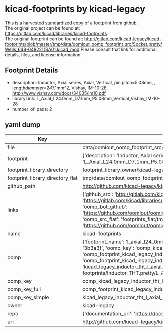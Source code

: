 # kicad-footprints by kicad-legacy  
This is a harvested standardized copy of a footprint from github.  
The original project can be found at:  
https://gitlab.com/kicad/libraries/kicad-footprints  
The original footprint can be found at:
http://gitlab.com/kicad-legacy/kicad-footprints/blob/master/tmp/data/oomlout_oomp_footprint_src/Socket.pretty/Wells_648-0482211SA01.kicad_mod
Please consult that link for additional, details, files, and license information.  
## Footprint Details
* description: Inductor, Axial series, Axial, Vertical, pin pitch=5.08mm, , length*diameter=24*7.1mm^2, Vishay, IM-10-28, http://www.vishay.com/docs/34035/im10.pdf  
* libraryLink: L_Axial_L24.0mm_D7.1mm_P5.08mm_Vertical_Vishay_IM-10-28  
* number_of_pads: 2  
## yaml dump  
| Key | Value |  
| --- | --- |  
| file | data/oomlout_oomp_footprint_src/kicad-footprints/Inductor_THT.pretty/L_Axial_L24.0mm_D7.1mm_P5.08mm_Vertical_Vishay_IM-10-28.kicad_mod |  
| footprint | {'description': 'Inductor, Axial series, Axial, Vertical, pin pitch=5.08mm, , length*diameter=24*7.1mm^2, Vishay, IM-10-28, http://www.vishay.com/docs/34035/im10.pdf', 'libraryLink': 'L_Axial_L24.0mm_D7.1mm_P5.08mm_Vertical_Vishay_IM-10-28', 'number_of_pads': 2} |  
| footprint_library_directory | footprint_library_owner/kicad-legacy_kicad-footprints |  
| footprint_library_directory_flat | tmp/data/oomlout_oomp_footprint_src/footprints_flat/kicad_legacy_inductor_tht_l_axial_l24_0mm_d7_1mm_p5_08mm_vertical_vishay_im_10_28/working |  
| github_path | http://github.com/kicad-legacy/kicad-footprints/blob/master/tmp/data/oomlout_oomp_footprint_src/Inductor_THT.pretty/L_Axial_L24.0mm_D7.1mm_P5.08mm_Vertical_Vishay_IM-10-28.kicad_mod |  
| links | {'github_src': 'http://gitlab.com/kicad-legacy/kicad-footprints/blob/master/tmp/data/oomlout_oomp_footprint_src/Socket.pretty/Wells_648-0482211SA01.kicad_mod', 'github_src_repo': 'https://gitlab.com/kicad/libraries/kicad-footprints', 'oomp_bot': 'tmp/data/oomlout_oomp_footprint_src/footprints/kicad_legacy_inductor_tht_l_axial_l24_0mm_d7_1mm_p5_08mm_vertical_vishay_im_10_28/working', 'oomp_bot_github': 'https://github.com/oomlout/oomlout_oomp_footprint_bot/tree/main/tmp/data/oomlout_oomp_footprint_src/footprints/kicad_legacy_inductor_tht_l_axial_l24_0mm_d7_1mm_p5_08mm_vertical_vishay_im_10_28/working', 'oomp_src_flat': 'footprints_flat/tmp/data/oomlout_oomp_footprint_src/footprints_flat/kicad_legacy_inductor_tht_l_axial_l24_0mm_d7_1mm_p5_08mm_vertical_vishay_im_10_28/working', 'oomp_src_flat_github': 'https://github.com/oomlout/oomlout_oomp_footprint_src/tree/main/tmp/data/oomlout_oomp_footprint_src/footprints_flat/kicad_legacy_inductor_tht_l_axial_l24_0mm_d7_1mm_p5_08mm_vertical_vishay_im_10_28/working'} |  
| name | kicad-footprints |  
| oomp | {'footprint_name': 'l_axial_l24_0mm_d7_1mm_p5_08mm_vertical_vishay_im_10_28', 'library_name': 'inductor_tht', 'md5': '3b3a3f1a75b3b126cdf61cb9631f8173', 'md5_10': '3b3a3f1a75', 'md5_5': '3b3a3', 'md5_6': '3b3a3f', 'oomp_key': 'oomp_kicad_legacy_inductor_tht_l_axial_l24_0mm_d7_1mm_p5_08mm_vertical_vishay_im_10_28', 'oomp_key_extra': 'oomp_footprint_kicad_legacy_inductor_tht_l_axial_l24_0mm_d7_1mm_p5_08mm_vertical_vishay_im_10_28', 'oomp_key_full': 'oomp_footprint_kicad_legacy_inductor_tht_l_axial_l24_0mm_d7_1mm_p5_08mm_vertical_vishay_im_10_28_3b3a3f', 'oomp_key_simple': 'kicad_legacy_inductor_tht_l_axial_l24_0mm_d7_1mm_p5_08mm_vertical_vishay_im_10_28', 'original_filename': 'data/oomlout_oomp_footprint_src/kicad-footprints/Inductor_THT.pretty/L_Axial_L24.0mm_D7.1mm_P5.08mm_Vertical_Vishay_IM-10-28.kicad_mod', 'owner_name': 'kicad_legacy'} |  
| oomp_key | oomp_kicad_legacy_inductor_tht_l_axial_l24_0mm_d7_1mm_p5_08mm_vertical_vishay_im_10_28 |  
| oomp_key_full | oomp_footprint_kicad_legacy_inductor_tht_l_axial_l24_0mm_d7_1mm_p5_08mm_vertical_vishay_im_10_28 |  
| oomp_key_simple | kicad_legacy_inductor_tht_l_axial_l24_0mm_d7_1mm_p5_08mm_vertical_vishay_im_10_28 |  
| owner | kicad-legacy |  
| repo | {'documentation_url': 'https://docs.github.com/rest/repos/repos#get-a-repository', 'message': 'Not Found'} |  
| url | http://github.com/kicad-legacy/kicad-footprints |  

